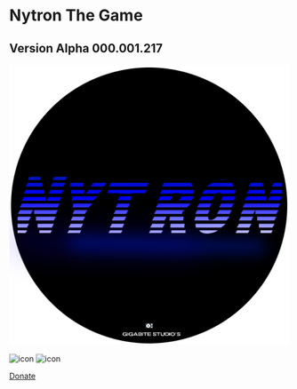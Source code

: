 # Nytron The Game



## Version Alpha 000.001.217
![Logo](https://github.com/OusmBlueNinja/Nytron/blob/main/assets/Nytron.png?raw=true)

![icon](https://img.shields.io/badge/Version-Alpha%20V000.001.216-brightgreen) ![icon](https://img.shields.io/badge/Build-Up%20To%20Date-succes)
          
[Donate](https://www.paypal.com/donate/?hosted_button_id=BSZ4GPYGCKC28)

